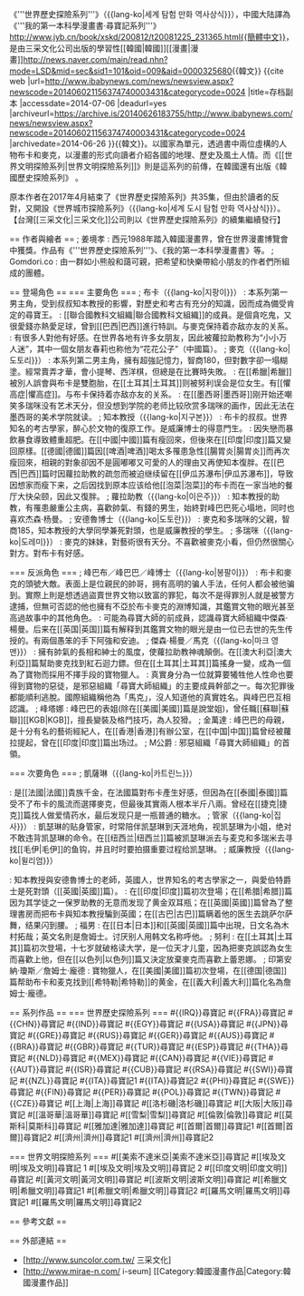 《'''世界歷史探險系列'''》（{{lang-ko|세계 탐험 만화 역사상식}}），中國大陆譯為《'''我的第一本科學漫畫書·尋寶記系列'''》<ref>http://www.jyb.cn/book/xskd/200812/t20081225_231365.html{{簡體中文}}</ref>，是由三采文化公司出版的學習性[[韓國|韓國]][[漫畫|漫畫]]<ref>http://news.naver.com/main/read.nhn?mode=LSD&mid=sec&sid1=101&oid=009&aid=0000325680</ref>{{韓文}} <ref>{{cite web |url=http://www.ibabynews.com/news/newsview.aspx?newscode=201406021156374740003431&categorycode=0024 |title=存档副本 |accessdate=2014-07-06 |deadurl=yes |archiveurl=https://archive.is/20140626183755/http://www.ibabynews.com/news/newsview.aspx?newscode=201406021156374740003431&categorycode=0024 |archivedate=2014-06-26 }}</ref>{{韓文}}。以國家為單元，透過書中兩位虛構的人物布卡和麥克，以漫畫的形式向讀者介紹各國的地理、歷史及風土人情。而《[[世界文明探險系列|世界文明探險系列]]》則是這系列的前傳，在韓國還有出版《韓國歷史探險系列》 。

原本作者在2017年4月結束了《世界歷史探險系列》共35集，但由於讀者的反對，又開設《世界城市探險系列》（{{lang-ko|세계 도시 탐험 만화 역사상식}}）。【台灣[[三采文化|三采文化]]公司則以《世界歷史探險系列》的續集繼續發行】

== 作者與繪者 ==
; 姜境孝
: 西元1988年踏入韓國漫畫界，曾在世界漫畫博覽會中獲獎。作品有《'''世界歷史探險系列'''》、《我的第一本科學漫畫書》等。
; Gomdori.co
: 由一群如小熊般和藹可親，把希望和快樂帶給小朋友的作者們所組成的團體。

== 登場角色 ==
=== 主要角色 ===
; 布卡（{{lang-ko|지팡이}}）
: 本系列第一男主角，受到叔叔知本教授的影響，對歷史和考古有充分的知識，因而成為備受肯定的尋寶王。
: [[聯合國教科文組織|聯合國教科文組織]]的成員。是個貪吃鬼，又很愛錢亦熱愛足球，曾到[[巴西|巴西]]進行特訓。与麥克保持着亦敌亦友的关系。
: 有很多人對他有好感。在世界各地有许多女朋友，因此被蘿拉助教称为“小小万人迷”，其中一個女朋友春莉也称他为“花花公子”（中國篇）。
; 麥克（{{lang-ko|도토리}}）
: 本系列第二男主角，擁有超強記憶力，智商180，但對數字卻一塌糊塗。經常賣弄才華，會小提琴、西洋棋，但總是在比賽時失敗。
: 在[[希臘|希臘]]被別人誤會與布卡是雙胞胎，在[[土耳其|土耳其]]则被努利误会是位女生。有[[懼高症|懼高症]]。与布卡保持着亦敌亦友的关系。
: 在[[墨西哥|墨西哥]]刚开始还嘲笑多瑞咪没有艺术天分，但没想到学院的老师比较欣赏多瑞咪的画作，因此无法在墨西哥的美术学院就读。
; 知本教授（{{lang-ko|지구본}}）
: 布卡的叔叔。世界知名的考古學家，醉心於文物的復原工作。是威廉博士的得意門生。
: 因失戀而暴飲暴食導致體重超肥。在[[中國|中國]]篇有瘦回來，但後來在[[印度|印度]]篇又變回原樣。[[德國|德國]]篇因[[啤酒|啤酒]]喝太多罹患急性[[腸胃炎|腸胃炎]]而再次瘦回來，相親的對象卻因不是圓嘟嘟又可愛的人的理由又再使知本復胖。在[[巴西|巴西]]篇时因蘿拉助教的疏忽而被迫继续留在[[伊瓜苏瀑布|伊瓜苏瀑布]]，导致因想家而瘦下来，之后因找到原本应该给他[[泡菜|泡菜]]的布卡而在一家当地的餐厅大快朵颐，因此又復胖。
; 蘿拉助教（{{lang-ko|이은주}}）
: 知本教授的助教，有罹患嚴重公主病，喜歡帥氣、有錢的男生，始終對峰巴巴死心塌地，同时也喜欢杰森·杨曼。
; 安德魯博士（{{lang-ko|도토란}}）
: 麥克和多瑞咪的父親，智商185，知本教授的大學同學兼死對頭，也是威廉教授的學生。
; 多瑞咪（{{lang-ko|도레미}}）
: 麥克的妹妹，對藝術很有天分。不喜歡被麥克小看，但仍然很關心對方。對布卡有好感。

=== 反派角色 ===
; 峰巴布／峰巴巴／峰博士（{{lang-ko|봉팔이}}）
: 布卡和麥克的頭號大敵。表面上是位親民的帥哥，拥有高明的骗人手法，任何人都会被他骗到。實際上則是想透過盜賣世界文物以致富的罪犯，每次不是得罪別人就是被警方逮捕，但無可否認的他也擁有不亞於布卡麥克的淵博知識，其鑑賞文物的眼光甚至高過故事中的其他角色。
: 可能為尋寶大師的前成員，認識尋寶大師組織中傑森·楊曼。后来在[[英国|英国]]篇有解释到其鑑賞文物的眼光是由一位已去世的先生传授的。有兩個愚笨的手下阿強和安迪。
; 傑森·楊曼／馬克（{{lang-ko|마크 영맨}}）
: 擁有帥氣的長相和紳士的風度，使蘿拉助教神魂顛倒。在[[澳大利亞|澳大利亞]]篇幫助麥克找到紅石迴力鏢。但在[[土耳其|土耳其]]篇搖身一變，成為一個為了寶物而採用不擇手段的寶物獵人。
: 真實身分為一位就算要犧牲他人性命也要得到寶物的惡徒，是邪惡組織「尋寶大師組織」的主要成員幹部之一。每次犯罪後都能順利逃脫。國際組織稱他為「馬克」，沒人知道他的真實姓名。與峰巴巴互相認識。
; 峰塔娜
: 峰巴巴的表姐(除在[[美國|美國]]篇是說堂姐)，曾任職[[蘇聯|蘇聯]][[KGB|KGB]]，擅長變裝及格鬥技巧，為人狡猾。
; 金萬達
: 峰巴巴的母親，是十分有名的藝術經紀人，在[[香港|香港]]有辦公室，在[[中国|中国]]篇曾经被蘿拉提起，曾在[[印度|印度]]篇出场过。
; M公爵
: 邪惡組織「尋寶大師組織」的首領。

=== 次要角色 ===
; 凱薩琳（{{lang-ko|카트린느}}）

: 是[[法國|法國]]貴族千金，在法國篇對布卡產生好感，但因為在[[泰國|泰國]]篇受不了布卡的風流而選擇麥克，但最後其實兩人根本半斤八兩。曾经在[[捷克|捷克]]篇找人做爱情药水，最后发现只是一瓶普通的糖水。
; 管家（{{lang-ko|집사}}）
: 凱瑟琳的贴身管家，时常陪伴凯瑟琳到天涯地角，视凯瑟琳为小姐，绝对不敢违背凯瑟琳的命令。在[[纽西兰|纽西兰]]篇被凯瑟琳派去与麦克和多瑞米去寻找[[毛伊|毛伊]]的鱼钩，并且时时要拍摄重要过程给凯瑟琳。
; 威廉教授（{{lang-ko|윌리엄}}）

: 知本教授與安德魯博士的老師，英國人，世界知名的考古學家之一，與愛伯特爵士是死對頭（[[英國|英國]]篇）。
: 在[[印度|印度]]篇初次登場；在[[希腊|希腊]]篇因为其学徒之一保罗助教的无意而发现了黄金双耳瓶；在[[英國|英國]]篇曾為了整理書房而把布卡與知本教授騙到英國；在[[古巴|古巴]]篇瞒着他的医生去跳萨尔萨舞，结果闪到腰。
; 福男
: 在[[日本|日本]]和[[英國|英國]]篇中出現，日文名為木村拓哉；英文名則是詹姆士。讨厌别人用韩文名称呼他。
; 努利
: 在[[土耳其|土耳其]]篇初次登場，十七岁就破格读大学，是一位天才儿童，因為把麥克誤認為女生而喜歡上他，但在[[以色列|以色列]]篇又決定放棄麥克而喜歡上蕾恩娜。
; 印第安納·瓊斯／詹姆士·龐德
: 寶物獵人，在[[美國|美國]]篇初次登場，在[[德国|德国]]篇帮助布卡和麦克找到[[希特勒|希特勒]]的黄金，在[[義大利|義大利]]篇化名為詹姆士·龐德。

== 系列作品 ==
=== 世界歷史探險系列 ===
#{{IRQ}}尋寶記
#{{FRA}}尋寶記
#{{CHN}}尋寶記
#{{IND}}尋寶記
#{{EGY}}尋寶記
#{{USA}}尋寶記
#{{JPN}}尋寶記
#{{GRE}}尋寶記
#{{RUS}}尋寶記
#{{GER}}尋寶記
#{{AUS}}尋寶記
#{{BRA}}尋寶記
#{{GBR}}尋寶記
#{{TUR}}尋寶記
#{{ESP}}尋寶記
#{{THA}}尋寶記
#{{NLD}}尋寶記
#{{MEX}}尋寶記
#{{CAN}}尋寶記
#{{VIE}}尋寶記
#{{AUT}}尋寶記
#{{ISR}}尋寶記
#{{CUB}}尋寶記
#{{RSA}}尋寶記
#{{SWI}}尋寶記
#{{NZL}}尋寶記
#{{ITA}}尋寶記1
#{{ITA}}尋寶記2
#{{PHI}}尋寶記
#{{SWE}}尋寶記
#{{FIN}}尋寶記
#{{PER}}尋寶記
#{{POL}}尋寶記
#{{TWN}}尋寶記
#{{CZE}}尋寶记
#[[上海|上海]]尋寶記
#[[洛杉磯|洛杉磯]]尋寶記
#[[大阪|大阪]]尋寶記
#[[溫哥華|溫哥華]]尋寶記
#[[雪梨|雪梨]]尋寶記 
#[[倫敦|倫敦]]尋寶記
#[[莫斯科|莫斯科]]尋寶記 
#[[雅加達|雅加達]]尋寶記
#[[首爾|首爾]]尋寶記1
#[[首爾|首爾]]尋寶記2
#[[濟州|濟州]]尋寶記1
#[[濟州|濟州]]尋寶記2

=== 世界文明探險系列 ===
#[[美索不達米亞|美索不達米亞]]尋寶記
#[[埃及文明|埃及文明]]尋寶記 1
#[[埃及文明|埃及文明]]尋寶記 2
#[[印度文明|印度文明]]尋寶記 
#[[黃河文明|黃河文明]]尋寶記
#[[波斯文明|波斯文明]]尋寶記 
#[[希臘文明|希臘文明]]尋寶記1
#[[希臘文明|希臘文明]]尋寶記2
#[[羅馬文明|羅馬文明]]尋寶記1
#[[羅馬文明|羅馬文明]]尋寶記2

== 參考文獻 ==
<references/>

== 外部連結 ==
* [http://www.suncolor.com.tw/ 三采文化]
* [http://www.mirae-n.com/ i-seum]
[[Category:韓國漫畫作品|Category:韓國漫畫作品]]